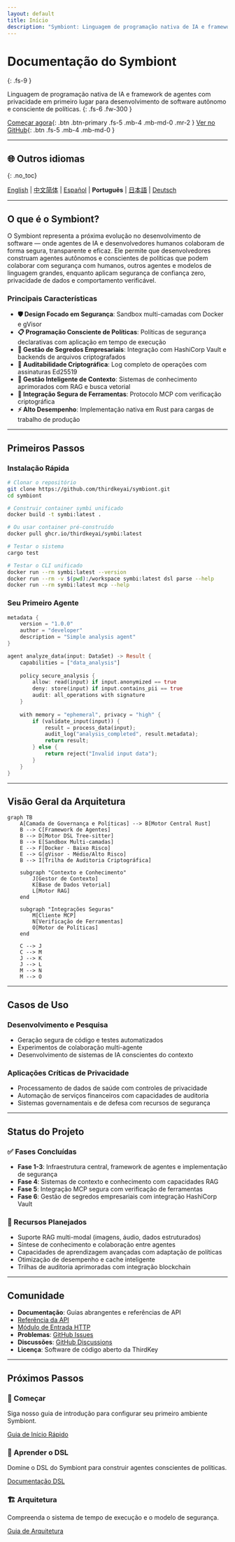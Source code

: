 ```yaml
---
layout: default
title: Início
description: "Symbiont: Linguagem de programação nativa de IA e framework de agentes com privacidade em primeiro lugar"
---
```


# Documentação do Symbiont
{: .fs-9 }

Linguagem de programação nativa de IA e framework de agentes com privacidade em primeiro lugar para desenvolvimento de software autônomo e consciente de políticas.
{: .fs-6 .fw-300 }

[Começar agora](#getting-started){: .btn .btn-primary .fs-5 .mb-4 .mb-md-0 .mr-2 }
[Ver no GitHub](https://github.com/thirdkeyai/symbiont){: .btn .fs-5 .mb-4 .mb-md-0 }

---

## 🌐 Outros idiomas
{: .no_toc}

[English](index.md) | [中文简体](index.zh-cn.md) | [Español](index.es.md) | **Português** | [日本語](index.ja.md) | [Deutsch](index.de.md)

---

## O que é o Symbiont?

O Symbiont representa a próxima evolução no desenvolvimento de software — onde agentes de IA e desenvolvedores humanos colaboram de forma segura, transparente e eficaz. Ele permite que desenvolvedores construam agentes autônomos e conscientes de políticas que podem colaborar com segurança com humanos, outros agentes e modelos de linguagem grandes, enquanto aplicam segurança de confiança zero, privacidade de dados e comportamento verificável.

### Principais Características

- **🛡️ Design Focado em Segurança**: Sandbox multi-camadas com Docker e gVisor
- **📋 Programação Consciente de Políticas**: Políticas de segurança declarativas com aplicação em tempo de execução
- **🔐 Gestão de Segredos Empresariais**: Integração com HashiCorp Vault e backends de arquivos criptografados
- **🔑 Auditabilidade Criptográfica**: Log completo de operações com assinaturas Ed25519
- **🧠 Gestão Inteligente de Contexto**: Sistemas de conhecimento aprimorados com RAG e busca vetorial
- **🔗 Integração Segura de Ferramentas**: Protocolo MCP com verificação criptográfica
- **⚡ Alto Desempenho**: Implementação nativa em Rust para cargas de trabalho de produção

---

## Primeiros Passos

### Instalação Rápida

```bash
# Clonar o repositório
git clone https://github.com/thirdkeyai/symbiont.git
cd symbiont

# Construir container symbi unificado
docker build -t symbi:latest .

# Ou usar container pré-construído
docker pull ghcr.io/thirdkeyai/symbi:latest

# Testar o sistema
cargo test

# Testar o CLI unificado
docker run --rm symbi:latest --version
docker run --rm -v $(pwd):/workspace symbi:latest dsl parse --help
docker run --rm symbi:latest mcp --help
```

### Seu Primeiro Agente

```rust
metadata {
    version = "1.0.0"
    author = "developer"
    description = "Simple analysis agent"
}

agent analyze_data(input: DataSet) -> Result {
    capabilities = ["data_analysis"]
    
    policy secure_analysis {
        allow: read(input) if input.anonymized == true
        deny: store(input) if input.contains_pii == true
        audit: all_operations with signature
    }
    
    with memory = "ephemeral", privacy = "high" {
        if (validate_input(input)) {
            result = process_data(input);
            audit_log("analysis_completed", result.metadata);
            return result;
        } else {
            return reject("Invalid input data");
        }
    }
}
```

---

## Visão Geral da Arquitetura

```mermaid
graph TB
    A[Camada de Governança e Políticas] --> B[Motor Central Rust]
    B --> C[Framework de Agentes]
    B --> D[Motor DSL Tree-sitter]
    B --> E[Sandbox Multi-camadas]
    E --> F[Docker - Baixo Risco]
    E --> G[gVisor - Médio/Alto Risco]
    B --> I[Trilha de Auditoria Criptográfica]
    
    subgraph "Contexto e Conhecimento"
        J[Gestor de Contexto]
        K[Base de Dados Vetorial]
        L[Motor RAG]
    end
    
    subgraph "Integrações Seguras"
        M[Cliente MCP]
        N[Verificação de Ferramentas]
        O[Motor de Políticas]
    end
    
    C --> J
    C --> M
    J --> K
    J --> L
    M --> N
    M --> O
```

---

## Casos de Uso

### Desenvolvimento e Pesquisa
- Geração segura de código e testes automatizados
- Experimentos de colaboração multi-agente
- Desenvolvimento de sistemas de IA conscientes do contexto

### Aplicações Críticas de Privacidade
- Processamento de dados de saúde com controles de privacidade
- Automação de serviços financeiros com capacidades de auditoria
- Sistemas governamentais e de defesa com recursos de segurança

---

## Status do Projeto

### ✅ Fases Concluídas
- **Fase 1-3**: Infraestrutura central, framework de agentes e implementação de segurança
- **Fase 4**: Sistemas de contexto e conhecimento com capacidades RAG
- **Fase 5**: Integração MCP segura com verificação de ferramentas
- **Fase 6**: Gestão de segredos empresariais com integração HashiCorp Vault

### 🔮 Recursos Planejados
- Suporte RAG multi-modal (imagens, áudio, dados estruturados)
- Síntese de conhecimento e colaboração entre agentes
- Capacidades de aprendizagem avançadas com adaptação de políticas
- Otimização de desempenho e cache inteligente
- Trilhas de auditoria aprimoradas com integração blockchain

---

## Comunidade

- **Documentação**: Guias abrangentes e referências de API
- [Referência da API](api-reference.md)
- [Módulo de Entrada HTTP](http-input.md)
- **Problemas**: [GitHub Issues](https://github.com/thirdkeyai/symbiont/issues)
- **Discussões**: [GitHub Discussions](https://github.com/thirdkeyai/symbiont/discussions)
- **Licença**: Software de código aberto da ThirdKey

---

## Próximos Passos

<div class="grid grid-cols-1 md:grid-cols-3 gap-6 mt-8">
  <div class="card">
    <h3>🚀 Começar</h3>
    <p>Siga nosso guia de introdução para configurar seu primeiro ambiente Symbiont.</p>
    <a href="/getting-started" class="btn btn-outline">Guia de Início Rápido</a>
  </div>
  
  <div class="card">
    <h3>📖 Aprender o DSL</h3>
    <p>Domine o DSL do Symbiont para construir agentes conscientes de políticas.</p>
    <a href="/dsl-guide" class="btn btn-outline">Documentação DSL</a>
  </div>
  
  <div class="card">
    <h3>🏗️ Arquitetura</h3>
    <p>Compreenda o sistema de tempo de execução e o modelo de segurança.</p>
    <a href="/runtime-architecture" class="btn btn-outline">Guia de Arquitetura</a>
  </div>
</div>